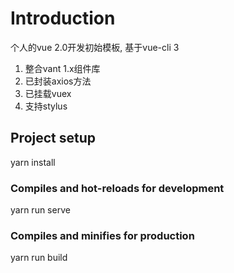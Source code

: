 # Introduction
个人的vue 2.0开发初始模板, 基于vue-cli 3

1. 整合vant 1.x组件库
2. 已封装axios方法
3. 已挂载vuex
4. 支持stylus

## Project setup
yarn install

### Compiles and hot-reloads for development
yarn run serve

### Compiles and minifies for production
yarn run build
